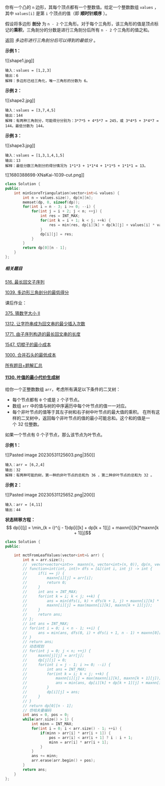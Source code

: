 你有一个凸的 `n` 边形，其每个顶点都有一个整数值。给定一个整数数组 `values` ，其中 `values[i]` 是第 `i` 个顶点的值（即 **顺时针顺序** ）。

假设将多边形 **剖分** 为 `n - 2` 个三角形。对于每个三角形，该三角形的值是顶点标记的**乘积**，三角剖分的分数是进行三角剖分后所有 `n - 2` 个三角形的值之和。

返回 *多边形进行三角剖分后可以得到的最低分* 。

**示例 1：**

![[shape1.jpg]]

```
输入：values = [1,2,3]
输出：6
解释：多边形已经三角化，唯一三角形的分数为 6。
```

**示例 2：**

![[shape2.jpg]]

```
输入：values = [3,7,4,5]
输出：144
解释：有两种三角剖分，可能得分分别为：3*7*5 + 4*5*7 = 245，或 3*4*5 + 3*4*7 = 144。最低分数为 144。
```

**示例 3：**

![[shape3.jpg]]

```
输入：values = [1,3,1,4,1,5]
输出：13
解释：最低分数三角剖分的得分情况为 1*1*3 + 1*1*4 + 1*1*5 + 1*1*1 = 13。
```

![[1680388698-XNaKai-1039-cut.png]]

```c++
class Solution {
public:
    int minScoreTriangulation(vector<int>& values) {
        int n = values.size(), dp[n][n];
        memset(dp, 0, sizeof(dp));
        for(int i = n - 3; i >= 0; --i) {
            for(int j = i + 2; j < n; ++j) {
                int res = INT_MAX;
                for(int k = i + 1; k < j; ++k) {
                    res = min(res, dp[i][k] + dp[k][j] + values[i] * values[j] * values[k]);
                }
                dp[i][j] = res;
            }
        }
        return dp[0][n - 1];
    }
};
```

##### 相关题目 

[516. 最长回文子序列]( https://leetcode.cn/problems/longest-palindromic-subsequence/solution/shi-pin-jiao-ni-yi-bu-bu-si-kao-dong-tai-kgkg/)

[1039. 多边形三角剖分的最低得分](https://leetcode.cn/problems/minimum-score-triangulation-of-polygon/solution/shi-pin-jiao-ni-yi-bu-bu-si-kao-dong-tai-aty6/)

 课后作业： 

[375. 猜数字大小 II](https://leetcode.cn/problems/guess-number-higher-or-lower-ii/)

[1312. 让字符串成为回文串的最少插入次数](https://leetcode.cn/problems/minimum-insertion-steps-to-make-a-string-palindrome/) 

[1771. 由子序列构造的最长回文串的长度](https://leetcode.cn/problems/maximize-palindrome-length-from-subsequences/) 

[1547. 切棍子的最小成本](https://leetcode.cn/problems/minimum-cost-to-cut-a-stick/)

[1000. 合并石头的最低成本](https://leetcode.cn/problems/minimum-cost-to-merge-stones/)

[所有题目+题解汇总](https://github.com/EndlessCheng/codeforces-go/blob/master/leetcode/README.md)

#### [1130. 叶值的最小代价生成树](https://leetcode.cn/problems/minimum-cost-tree-from-leaf-values/)

给你一个正整数数组 `arr`，考虑所有满足以下条件的二叉树：
- 每个节点都有 `0` 个或是 `2` 个子节点。
- 数组 `arr` 中的值与树的中序遍历中每个叶节点的值一一对应。
- 每个非叶节点的值等于其左子树和右子树中叶节点的最大值的乘积。
在所有这样的二叉树中，返回每个非叶节点的值的最小可能总和。这个和的值是一个 32 位整数。

如果一个节点有 0 个子节点，那么该节点为叶节点。

**示例 1：**

![[Pasted image 20230531125603.png|350]]

```
输入：arr = [6,2,4]
输出：32
解释：有两种可能的树，第一种的非叶节点的总和为 36 ，第二种非叶节点的总和为 32 。
```

**示例 2：**

![[Pasted image 20230531125652.png|200]]
```
输入：arr = [4,11]
输出：44
```

**状态转移方程：**
$$ dp[i][j] = \min_{k = i}^{j - 1}dp[i][k] + dp[k + 1][j] + maxnn[i][k]*maxnn[k + 1][j]$$
```c++
class Solution {
public:

    int mctFromLeafValues(vector<int>& arr) {
        int n = arr.size();
        //  vector<vector<int>>  maxnn(n, vector<int>(n, 0)), dp(n, vector<int>(n));
        // function<int(int, int)> dfs = [&](int i, int j) -> int {
        //     if(i == j) {
        //         maxnn[i][j] = arr[i];
        //         return 0;
        //     }
        //     int ans = INT_MAX;
        //     for(int k = i; k < j; ++k) {
        //         ans = min(dfs(i, k) + dfs(k + 1, j) + maxnn[i][k] * maxnn[k + 1][j], ans);
        //         maxnn[i][j] = max(maxnn[i][k], maxnn[k + 1][j]);
        //     }
        //     return ans;
        // };
        // int ans = INT_MAX;
        // for(int i = 0; i < n - 1; ++i) {
        //     ans = min(ans, dfs(0, i) + dfs(i + 1, n - 1) + maxnn[0][i] * maxnn[i + 1][n - 1]);
        // }
        // return ans;
        // 动态规划
        // for(int j = 0; j < n; ++j) {
        //     maxnn[j][j] = arr[j];
        //     dp[j][j] = 0;
        //     for(int i = j - 1; i >= 0; --i) {
        //         int ans = INT_MAX;
        //         for(int k = i; k < j; ++k) {
        //             maxnn[i][j] = max(maxnn[i][k], maxnn[k + 1][j]);
        //             ans = min(ans, dp[i][k] + dp[k + 1][j] + maxnn[i][k] * maxnn[k + 1][j]);              
        //         }
        //         dp[i][j] = ans;
        //     }
        // }
        // return dp[0][n - 1];
        // 仿哈夫曼编码
        int ans = 0, pos = 0;
        while(arr.size() > 1) {
            int minn = INT_MAX;
            for(int i = 0; i < arr.size() - 1; ++i) {
                if(minn > arr[i] * arr[i + 1]) {
                    pos = arr[i] < arr[i + 1] ? i : i + 1;
                    minn = arr[i] * arr[i + 1];
                }
            }
            ans += minn;
            arr.erase(arr.begin() + pos);
        }
        return ans;
    }
};
```

